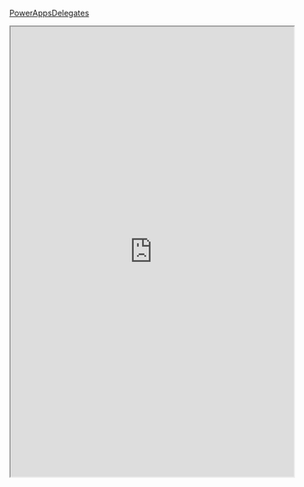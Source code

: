 [PowerAppsDelegates]([PowerAppsDelegatesByPraveen.pdf](https://github.com/pravin080317/SharepointBlogsPraveen/blob/main/PowerApps/PowerAppsDelegatesByPraveen.pdf)https://github.com/pravin080317/SharepointBlogsPraveen/blob/main/PowerApps/PowerAppsDelegatesByPraveen.pdf)
 <iframe width="100%" height="800" src="https://github.com/pravin080317/SharepointBlogsPraveen/blob/main/PowerApps/PowerAppsDelegatesByPraveen.pdf)https://github.com/pravin080317/SharepointBlogsPraveen/blob/main/PowerApps/PowerAppsDelegatesByPraveen.pdf">

 https://docs.google.com/viewer?url=https://github.com/pravin080317/SharepointBlogsPraveen/blob/main/PowerApps/PowerAppsDelegatesByPraveen.pdf)https://github.com/pravin080317/SharepointBlogsPraveen/blob/main/PowerApps/PowerAppsDelegatesByPraveen.pdf

